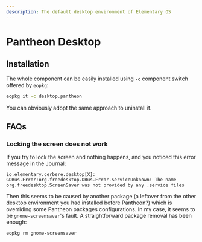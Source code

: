 ```yaml
---
description: The default desktop environment of Elementary OS
---
```


# Pantheon Desktop

## Installation

The whole component can be easily installed using `-c` component switch offered by `eopkg`:

```bash
eopkg it -c desktop.pantheon
```

You can obviously adopt the same approach to uninstall it.

## FAQs

### Locking the screen does not work

If you try to lock the screen and nothing happens, and you noticed this error message in the Journal:

```text
io.elementary.cerbere.desktop[X]: GDBus.Error:org.freedesktop.DBus.Error.ServiceUnknown: The name org.freedesktop.ScreenSaver was not provided by any .service files
```

Then this seems to be caused by another package \(a leftover from the other desktop environment you had installed before Pantheon?\) which is overriding some Pantheon packages configurations. In my case, it seems to be `gnome-screensaver`'s fault. A straightforward package removal has been enough:

```bash
eopkg rm gnome-screensaver
```

